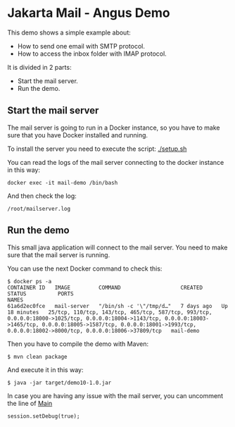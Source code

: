 # Jakarta Mail - Angus Demo

This demo shows a simple example about:
* How to send one email with SMTP protocol.
* How to access the inbox folder with IMAP protocol.

It is divided in 2 parts:
* Start the mail server.
* Run the demo.

## Start the mail server

The mail server is going to run in a Docker instance, so you have to make sure that you have Docker installed and running.

To install the server you need to execute the script: [./setup.sh](setup.sh)

You can read the logs of the mail server connecting to the docker instance in this way:

    docker exec -it mail-demo /bin/bash

And then check the log:

    /root/mailserver.log

## Run the demo

This small java application will connect to the mail server. You need to make sure that the mail server is running.

You can use the next Docker command to check this:

    $ docker ps -a
    CONTAINER ID   IMAGE         COMMAND                   CREATED      STATUS          PORTS                                                                                                                                                                                                                                 NAMES
    61a6d2ec0fce   mail-server   "/bin/sh -c '\"/tmp/d…"   7 days ago   Up 18 minutes   25/tcp, 110/tcp, 143/tcp, 465/tcp, 587/tcp, 993/tcp, 0.0.0.0:18000->1025/tcp, 0.0.0.0:18004->1143/tcp, 0.0.0.0:18003->1465/tcp, 0.0.0.0:18005->1587/tcp, 0.0.0.0:18001->1993/tcp, 0.0.0.0:18002->8000/tcp, 0.0.0.0:18006->37809/tcp   mail-demo

Then you have to compile the demo with Maven:

    $ mvn clean package

And execute it in this way:

    $ java -jar target/demo10-1.0.jar

In case you are having any issue with the mail server, you can uncomment the line of [Main](src/main/java/jakarta/mail/demo/Main.java)

    session.setDebug(true);

